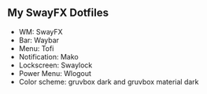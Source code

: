 ## My SwayFX Dotfiles

- WM: SwayFX
- Bar: Waybar
- Menu: Tofi
- Notification: Mako
- Lockscreen: Swaylock
- Power Menu: Wlogout
- Color scheme: gruvbox dark and gruvbox material dark
